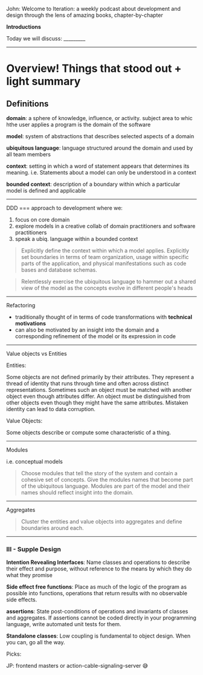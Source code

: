 John: Welcome to Iteration: a weekly podcast about development and design through the lens of amazing books, chapter-by-chapter

__Introductions__

Today we will discuss: _________

---

# Overview! Things that stood out + light summary

## Definitions

__domain__: a sphere of knowledge, influence, or activity. subject area to whic hthe user applies a program is the domain of the software


__model__: system of abstractions that describes selected aspects of a domain

__ubiquitous language__: language structured around the domain and used by all team members

__context__: setting in which a word of statement appears that determines its meaning. i.e. Statements about a model can only be understood in a context

__bounded context__: description of a boundary within which a particular model is defined and applicable

---

DDD === approach to development where we:

1. focus on core domain
2. explore models in a creative collab of domain practitioners and software practitioners
3. speak a ubiq. language within a bounded context

> Explicitly define the context within which a model applies. Explicitly set boundaries in terms of team organization, usage within specific parts of the application, and physical manifestations such as code bases and database schemas.

> Relentlessly exercise the ubiquitous language to hammer out a shared view of the model as the concepts evolve in different people's heads

---

Refactoring

* traditionally thought of in terms of code transformations with __technical motivations__
* can also be motivated by an insight into the domain and a corresponding refinement of the model or its expression in code

---

Value objects vs Entities

Entities:

Some objects are not defined primarily by their attributes. They represent a thread of identity that runs through time and often across distinct representations. Sometimes such an object must be matched with another object even though attributes differ. An object must be distinguished from other objects even though they might have the same attributes. Mistaken identity can lead to data corruption.

Value Objects:

Some objects describe or compute some characteristic of a thing.

---

Modules 

i.e. conceptual models

> Choose modules that tell the story of the system and contain a cohesive set of concepts. Give the modules names that become part of the ubiquitous language. Modules are part of the model and their names should reflect insight into the domain.

---

Aggregates 

> Cluster the entities and value objects into aggregates and define boundaries around each.

---

### III - Supple Design

__Intention Revealing Interfaces__: Name classes and operations to describe their effect and purpose, without reference to the means by which they do what they promise

__Side effect free functions__: Place as much of the logic of the program as possible into functions, operations that return results with no observable side effects.

__assertions__: State post-conditions of operations and invariants of classes and aggregates. If assertions cannot be coded directly in your programming language, write automated unit tests for them. 

__Standalone classes__: Low coupling is fundamental to object design. When you can, go all the way.



Picks:

JP: frontend masters or action-cable-signaling-server 😅
